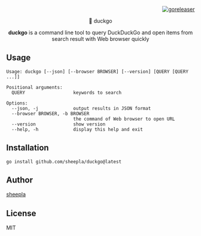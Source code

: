 <div align="right">

[![goreleaser](https://github.com/sheepla/duckgo/actions/workflows/release.yml/badge.svg)](https://github.com/sheepla/duckgo/actions/workflows/release.yml)

</div>

<div align="center"

<h1>🦆 duckgo</h1>

**duckgo** is a command line tool to query DuckDuckGo and open items from search result with Web browser quickly
</div>



## Usage

```
Usage: duckgo [--json] [--browser BROWSER] [--version] [QUERY [QUERY ...]]

Positional arguments:
  QUERY                  keywords to search

Options:
  --json, -j             output results in JSON format
  --browser BROWSER, -b BROWSER
                         the command of Web browser to open URL
  --version              show version
  --help, -h             display this help and exit
```

## Installation

```
go install github.com/sheepla/duckgo@latest
```

## Author

[sheepla](https://github.com/sheepla)

## License

MIT

